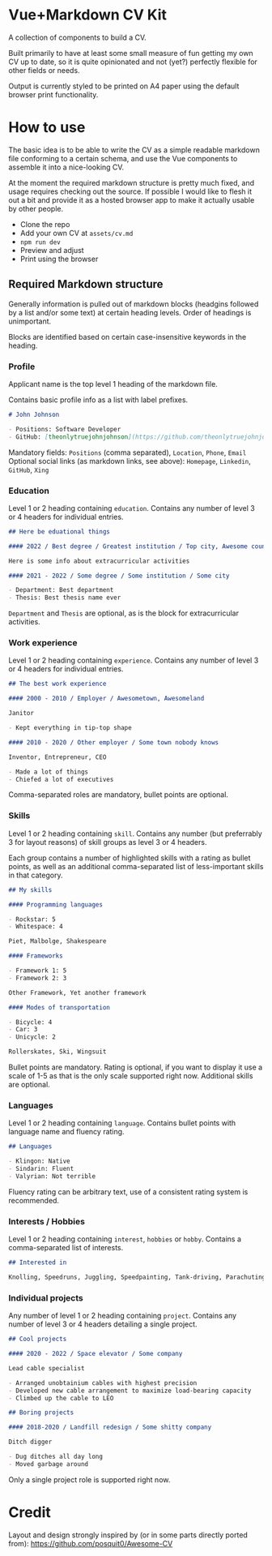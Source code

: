 # Vue+Markdown CV Kit

A collection of components to build a CV.

Built primarily to have at least some small measure of fun getting my own CV up to date, so it is quite opinionated and not (yet?) perfectly flexible for other fields or needs.

Output is currently styled to be printed on A4 paper using the default browser print functionality.

# How to use

The basic idea is to be able to write the CV as a simple readable markdown file conforming to a certain schema, and use the Vue components to assemble it into a nice-looking CV.

At the moment the required markdown structure is pretty much fixed, and usage requires checking out the source. If possible I would like to flesh it out a bit and provide it as a hosted browser app to make it actually usable by other people.

- Clone the repo
- Add your own CV at `assets/cv.md`
- `npm run dev`
- Preview and adjust
- Print using the browser

## Required Markdown structure

Generally information is pulled out of markdown blocks (headgins followed by a list and/or some text) at certain heading levels. Order of headings is unimportant.

Blocks are identified based on certain case-insensitive keywords in the heading.

### Profile

Applicant name is the top level 1 heading of the markdown file.

Contains basic profile info as a list with label prefixes.

```md
# John Johnson

- Positions: Software Developer
- GitHub: [theonlytruejohnjohnson](https://github.com/theonlytruejohnjohnson)
```

Mandatory fields: `Positions` (comma separated), `Location`, `Phone`, `Email`
Optional social links (as markdown links, see above): `Homepage`, `Linkedin`, `GitHub`, `Xing`

### Education

Level 1 or 2 heading containing `education`. Contains any number of level 3 or 4 headers for individual entries.

```md
## Here be eduational things

#### 2022 / Best degree / Greatest institution / Top city, Awesome country

Here is some info about extracurricular activities

#### 2021 - 2022 / Some degree / Some institution / Some city

- Department: Best department
- Thesis: Best thesis name ever
```

`Department` and `Thesis` are optional, as is the block for extracurricular activities.

### Work experience

Level 1 or 2 heading containing `experience`. Contains any number of level 3 or 4 headers for individual entries.

```md
## The best work experience

#### 2000 - 2010 / Employer / Awesometown, Awesomeland

Janitor

- Kept everything in tip-top shape

#### 2010 - 2020 / Other employer / Some town nobody knows

Inventor, Entrepreneur, CEO

- Made a lot of things
- Chiefed a lot of executives
```

Comma-separated roles are mandatory, bullet points are optional.

### Skills

Level 1 or 2 heading containing `skill`. Contains any number (but preferrably 3 for layout reasons) of skill groups as level 3 or 4 headers.

Each group contains a number of highlighted skills with a rating as bullet points, as well as an additional comma-separated list of less-important skills in that category.

```md
## My skills

#### Programming languages

- Rockstar: 5
- Whitespace: 4

Piet, Malbolge, Shakespeare

#### Frameworks

- Framework 1: 5
- Framework 2: 3

Other Framework, Yet another framework

#### Modes of transportation

- Bicycle: 4
- Car: 3
- Unicycle: 2

Rollerskates, Ski, Wingsuit
```

Bullet points are mandatory. Rating is optional, if you want to display it use a scale of 1-5 as that is the only scale supported right now. Additional skills are optional.

### Languages

Level 1 or 2 heading containing `language`. Contains bullet points with language name and fluency rating.

```md
## Languages

- Klingon: Native
- Sindarin: Fluent
- Valyrian: Not terrible
```

Fluency rating can be arbitrary text, use of a consistent rating system is recommended.

### Interests / Hobbies

Level 1 or 2 heading containing `interest`, `hobbies` or `hobby`. Contains a comma-separated list of interests.

```md
## Interested in

Knolling, Speedruns, Juggling, Speedpainting, Tank-driving, Parachuting
```

### Individual projects

Any number of level 1 or 2 heading containing `project`. Contains any number of level 3 or 4 headers detailing a single project.

```md
## Cool projects

#### 2020 - 2022 / Space elevator / Some company

Lead cable specialist

- Arranged unobtainium cables with highest precision
- Developed new cable arrangement to maximize load-bearing capacity
- Climbed up the cable to LEO

## Boring projects

#### 2018-2020 / Landfill redesign / Some shitty company

Ditch digger

- Dug ditches all day long
- Moved garbage around
```

Only a single project role is supported right now.

# Credit

Layout and design strongly inspired by (or in some parts directly ported from): https://github.com/posquit0/Awesome-CV

